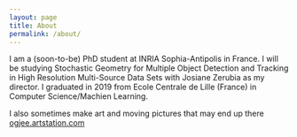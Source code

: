 ```yaml
---
layout: page
title: About
permalink: /about/
---
```


I am a (soon-to-be) PhD student at INRIA Sophia-Antipolis in France. I will be studying Stochastic Geometry for Multiple Object Detection and Tracking in High Resolution Multi-Source Data Sets with Josiane Zerubia as my director. I graduated in 2019 from Ecole Centrale de Lille (France) in Computer Science/Machien Learning.

I also sometimes make art and moving pictures that may end up there [ogjee.artstation.com](https://ogjee.artstation.com)

